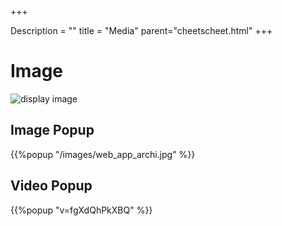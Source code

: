 +++

Description = ""
title = "Media"
parent="cheetscheet.html"
+++

 


 


# Image 

![display image](/images/doc_api.jpg)


 

 


## Image Popup

{{%popup  "/images/web_app_archi.jpg" %}}



## Video Popup

{{%popup  "v=fgXdQhPkXBQ" %}}

  